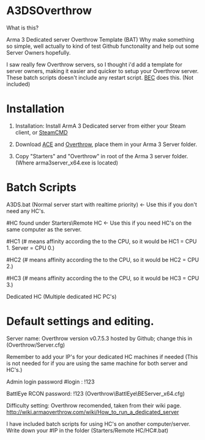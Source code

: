 # A3DSOverthrow

What is this?

Arma 3 Dedicated server Overthrow Template (BAT)
Why make something so simple, well actually to kind of test Github functonality and help out some Server Owners hopefully.

I saw really few Overthrow servers, so I thought i'd add a template for server owners, making it easier and quicker to setup your Overthrow server. These batch scripts doesn't include any restart script. [BEC](http://ibattle.org/) does this. (Not included)

# Installation

1. Installation: Install ArmA 3 Dedicated server from either your Steam client, or [SteamCMD](https://steamcdn-a.akamaihd.net/client/installer/steamcmd.zip)

2. Download [ACE](https://github.com/acemod/ACE3/releases/latest) and [Overthrow](https://github.com/ArmaOverthrow/Overthrow/releases/latest), place them in your Arma 3 Server folder.

3. Copy "Starters" and "Overthrow" in root of the Arma 3 server folder. (Where arma3server_x64.exe is located)


# Batch Scripts

A3DS.bat (Normal server start with realtime priority) <- Use this if you don't need any HC's.

#HC found under Starters\Remote HC <- Use this if you need HC's on the same computer as the server.

#HC1 (# means affinity according the to the CPU, so it would be HC1 = CPU 1. Server = CPU 0.)

#HC2 (# means affinity according the to the CPU, so it would be HC2 = CPU 2.)

#HC3 (# means affinity according the to the CPU, so it would be HC3 = CPU 3.)


Dedicated HC (Multiple dedicated HC PC's)



# Default settings and editing.

Server name: Overthrow version v0.7.5.3 hosted by Github; change this in (Overthrow/Server.cfg)

Remember to add your IP's for your dedicated HC machines if needed (This is not needed for if you are using the same machine for both server and HC's.)

Admin login password #login : !123

BattlEye RCON password: !123 (Overthrow\BattlEye\BEServer_x64.cfg)

Difficulty setting: Overthrow recomended, taken from their wiki page. http://wiki.armaoverthrow.com/wiki/How_to_run_a_dedicated_server

I have included batch scripts for using HC's on another computer/server. Write down your #IP in the folder (Starters/Remote HC/HC#.bat)
